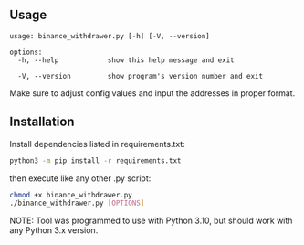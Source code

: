## Usage
```
usage: binance_withdrawer.py [-h] [-V, --version]

options:
  -h, --help            show this help message and exit
  
  -V, --version         show program's version number and exit
```
Make sure to adjust config values and input the addresses in proper format.


## Installation
Install dependencies listed in requirements.txt:
```sh
python3 -m pip install -r requirements.txt
```
then execute like any other .py script:
```sh
chmod +x binance_withdrawer.py
./binance_withdrawer.py [OPTIONS]
```
NOTE: Tool was programmed to use with Python 3.10, but should work with any Python 3.x version.
